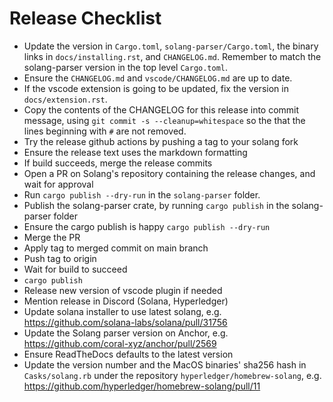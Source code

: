 # Release Checklist

- Update the version in `Cargo.toml`, `solang-parser/Cargo.toml`, the binary
  links in `docs/installing.rst`, and `CHANGELOG.md`. Remember to match the
  solang-parser version in the top level `Cargo.toml`.
- Ensure the `CHANGELOG.md` and `vscode/CHANGELOG.md` are up to date.
- If the vscode extension is going to be updated, fix the version in
  `docs/extension.rst`.
- Copy the contents of the CHANGELOG for this release into commit message,
  using `git commit -s --cleanup=whitespace` so the that the lines beginning
  with `#` are not removed.
- Try the release github actions by pushing a tag to your solang fork
- Ensure the release text uses the markdown formatting
- If build succeeds, merge the release commits
- Open a PR on Solang's repository containing the release changes, and wait for approval
- Run `cargo publish --dry-run` in the `solang-parser` folder.
- Publish the solang-parser crate, by running `cargo publish` in the solang-parser folder
- Ensure the cargo publish is happy `cargo publish --dry-run`
- Merge the PR
- Apply tag to merged commit on main branch
- Push tag to origin
- Wait for build to succeed
- `cargo publish`
- Release new version of vscode plugin if needed
- Mention release in Discord (Solana, Hyperledger)
- Update solana installer to use latest solang,
  e.g. https://github.com/solana-labs/solana/pull/31756
- Update the Solang parser version on Anchor,
  e.g. https://github.com/coral-xyz/anchor/pull/2569
- Ensure ReadTheDocs defaults to the latest version
- Update the version number and the MacOS binaries' sha256 hash in `Casks/solang.rb` under
  the repository `hyperledger/homebrew-solang`,
  e.g. https://github.com/hyperledger/homebrew-solang/pull/11
